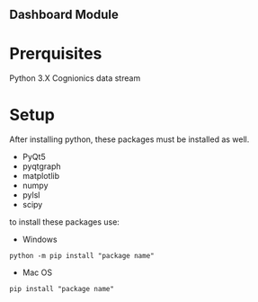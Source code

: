 ## Dashboard Module
# Prerquisites
Python 3.X
Cognionics data stream

# Setup
After installing python, these packages must be installed as well.
- PyQt5
- pyqtgraph
- matplotlib
- numpy
- pylsl
- scipy

to install these packages use:
- Windows
```
python -m pip install "package name"
```
- Mac OS
```
pip install "package name"
```
